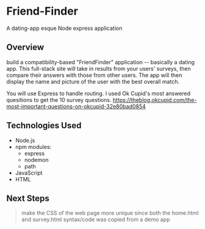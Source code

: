 # Friend-Finder
A dating-app esque Node express application
## Overview
 build a compatibility-based "FriendFinder" application -- basically a dating app. This full-stack site will take in results from your users' surveys, then compare their answers with those from other users. The app will then display the name and picture of the user with the best overall match.

You will use Express to handle routing.
I used Ok Cupid's most answered quesitions to get the 10 survey questions. <https://theblog.okcupid.com/the-most-important-questions-on-okcupid-32e80bad0854>
## Technologies Used
- Node.js
- npm modules: 
  - express
  - nodemon
  - path
 - JavaScript
 - HTML
 ## Next Steps
> make the CSS of the web page more unique since both the home.html and survey.html syntax/code was copied from a demo app
